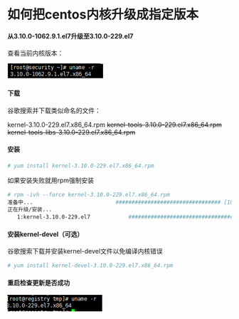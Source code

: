 # 如何把centos内核升级成指定版本

#### 从3.10.0-1062.9.1.el7升级至3.10.0-229.el7

查看当前内核版本：

![image-20200430162558808](如何把centos内核升级成指定版本.assets/image-20200430162558808.png)



#### 下载

谷歌搜索并下载类似命名的文件：

kernel-3.10.0-229.el7.x86_64.rpm
~~kernel-tools-3.10.0-229.el7.x86_64.rpm~~
~~kernel-tools-libs-3.10.0-229.el7.x86_64.rpm~~



#### 安装

```bash
# yum install kernel-3.10.0-229.el7.x86_64.rpm
```
如果安装失败就用rpm强制安装
```bash
# rpm -ivh --force kernel-3.10.0-229.el7.x86_64.rpm
准备中...                          ################################# [100%]
正在升级/安装...
   1:kernel-3.10.0-229.el7            ################################# [100%]
```


#### 安装kernel-devel（可选）

谷歌搜索下载并安装kernel-devel文件以免编译内核错误

```bash
# yum install kernel-devel-3.10.0-229.el7.x86_64.rpm
```



#### 重启检查更新是否成功

![image-20200430165347826](如何把centos内核升级成指定版本.assets/image-20200430165347826.png)
